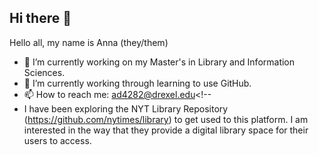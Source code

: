 ## Hi there 👋
Hello all, my name is Anna (they/them)
- 🔭 I’m currently working on my Master's in Library and Information Sciences. 
- 🌱 I’m currently working through learning to use GitHub.
- 📫 How to reach me: ad4282@drexel.edu<!--
- I have been exploring the NYT Library Repository (https://github.com/nytimes/library) to get used to this platform. I am interested in the way that they provide a digital library space for their users to access. 
